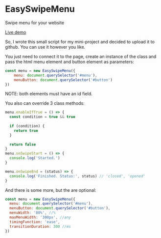 # EasySwipeMenu
Swipe menu for your website

[Live demo](https://krupakov.github.io/EasySwipeMenu/)

So, I wrote this small script for my mini-project and decided to upload it to github. You can use it however you like.

You just need to connect it to the page, create an instance of the class and pass the html menu element and button element as parameters:

```js
const menu = new EasySwipeMenu({
    menu: document.querySelector('#menu'),
    menuButton: document.querySelector('#button')
})
```

NOTE: both elements must have an id field.

You also can override 3 class methods:

```js
menu.enableIfTrue = () => {
  const condition = true && true
  
  if (condition) {
    return true
  }
  
  return false
}
menu.onSwipeStart = () => {
  console.log('Started.')
}

menu.onSwipeEnd = (status) => {
  console.log('Finished. Status:', status) // 'closed', 'opened'
}
```

And there is some more, but the are optional:

```js
const menu = new EasySwipeMenu({
  menu: document.querySelector('#menu'),
  menuButton: document.querySelector('#button'),
  menuWidth: '80%', //%
  maxMenuWidth: '300px', //any
  timingFunction: 'ease',
  transitionDuration: 300 //ms
})
```
